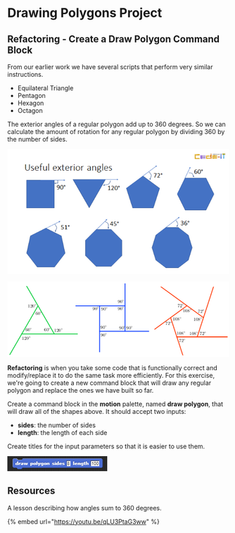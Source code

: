 # Drawing Polygons Project

## **Refactoring - Create a Draw Polygon Command Block**

From our earlier work we have several scripts that perform very similar instructions.

* Equilateral Triangle
* Pentagon
* Hexagon
* Octagon

The exterior angles of a regular polygon add up to 360 degrees. So we can calculate the amount of rotation for any regular polygon by dividing 360 by the number of sides.

![](../.gitbook/assets/image%20%28370%29.png)

![](../.gitbook/assets/image%20%28307%29.png)

**Refactoring** is when you take some code that is functionally correct and modify/replace it to do the same task more efficiently. For this exercise, we're going to create a new command block that will draw any regular polygon and replace the ones we have built so far.

Create a command block in the **motion** palette, named **draw polygon**, that will draw all of the shapes above. It should accept two inputs:

* **sides**: the number of sides
* **length**: the length of each side

Create titles for the input parameters so that it is easier to use them.

![](../.gitbook/assets/image%20%28317%29.png)

## **Resources**

A lesson describing how angles sum to 360 degrees.

{% embed url="https://youtu.be/qLU3PtaG3ww" %}

